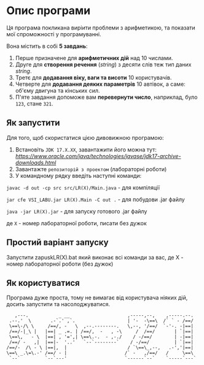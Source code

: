 # Опис програми
Ця програма покликана виріити проблеми з арифметикою,
та показати мої спроможності у програмуванні.

Вона містить в собі **5 завдань**:

1. Перше призначене для **арифметичних дій** над 10 числами.
2. Друге для **створення речення** (*string*) з десяти слів теж тип даних *string*.
3. Третє для **додавання віку, ваги та висоти** 10 користувачів.
4. Четверте для **додавання деяких параметрів** 10 автівок, а саме: об'єму двигуна та кінських сил.
5. П'яте завдання допоможе вам **перевернути число**, наприклад, було `123`, стане `321`.

## Як запустити
Для того, щоб скористатися цією дивовижною програмою:
1. Встановіть `JDK 17.X.XX`, завантажити його можна тут: *https://www.oracle.com/java/technologies/javase/jdk17-archive-downloads.html*
2. Завантажте `репозиторій з проектом` (лабораторні роботи)
3. У командному рядку введіть наступні команди:

`javac -d out -cp src src/LR(X)/Main.java` - для компіляції

`jar cfe VSI_LABU.jar LR(X).Main -C out .` - для побудови .jar файлу

`java -jar LR(X).jar` - для запуску готового .jar файлу

де `X` - номер лабораторної роботи, писати без дужок
## Простий варіант запуску
Запустити zapuskLR(X).bat який виконає всі команди за вас, де Х - номер лабораторної роботи (без дужок)

## Як користуватися
Програма дуже проста, тому не вимагає від користувача ніяких дій, досить запустити та насолоджуватися.

```
   ,---.           _ __                     ,-----,--,    ,-----.--.
 .--.'  \       .-`.' ,`.                   | '-  -\==\  /` ` - /==/
 \==\-/\ \     /==/, -   \  ,--.--------.   \,--, '/==/  `-'-. -|==|
 /==/-|_\ |   |==| _ .=. | /==/,  -   , -\     /  /==/       | `|==|
 \==\,   - \  |==| , '=',| \==\.-.  - ,-./    / -/==/        | -|==|
 /==/ -   ,|  |==|-  '..'   `--`--------`    / -/==/         | `|==|
/==/-  /\ - \ |==|,  |                      / `\==\_,--,   .-','|==|
\==\ _.\=\.-' /==/ - |                     /` -   ,/==/   /     \==\
 `--`         `--`---'                     `------`--`    `-----`---`
```